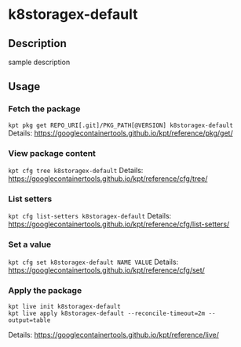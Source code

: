 # k8storagex-default

## Description
sample description

## Usage

### Fetch the package
`kpt pkg get REPO_URI[.git]/PKG_PATH[@VERSION] k8storagex-default`
Details: https://googlecontainertools.github.io/kpt/reference/pkg/get/

### View package content
`kpt cfg tree k8storagex-default`
Details: https://googlecontainertools.github.io/kpt/reference/cfg/tree/

### List setters
`kpt cfg list-setters k8storagex-default`
Details: https://googlecontainertools.github.io/kpt/reference/cfg/list-setters/

### Set a value
`kpt cfg set k8storagex-default NAME VALUE`
Details: https://googlecontainertools.github.io/kpt/reference/cfg/set/

### Apply the package
```
kpt live init k8storagex-default
kpt live apply k8storagex-default --reconcile-timeout=2m --output=table
```
Details: https://googlecontainertools.github.io/kpt/reference/live/

